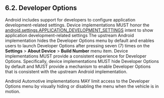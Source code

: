 ## 6.2\. Developer Options

Android includes support for developers to configure application
development-related settings. Device implementations MUST honor the
[android.settings.APPLICATION_DEVELOPMENT_SETTINGS](http://developer.android.com/reference/android/provider/Settings.html#ACTION_APPLICATION_DEVELOPMENT_SETTINGS)
intent to show application development-related settings The upstream Android
implementation hides the Developer Options menu by default and enables users to
launch Developer Options after pressing seven (7) times on the **Settings** >
**About Device** > **Build Number** menu item. Device implementations MUST
provide a consistent experience for Developer Options. Specifically, device
implementations MUST hide Developer Options by default and MUST provide a
mechanism to enable Developer Options that is consistent with the upstream
Android implementation.

<div class="note">

Android Automotive implementations MAY limit access to the Developer Options
menu by visually hiding or disabling the menu when the vehicle is in motion.

</div>
